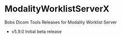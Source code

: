 # ModalityWorklistServerX
Bobs Dicom Tools Releases for Modality Worklist Server
* v5.9.0 Initial beta release
